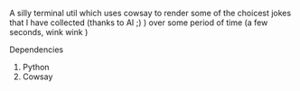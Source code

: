 A silly terminal util which uses cowsay to render some of the choicest jokes that I have collected (thanks to AI ;) ) over some period of time (a few seconds, wink wink )

Dependencies
1. Python
2. Cowsay 
